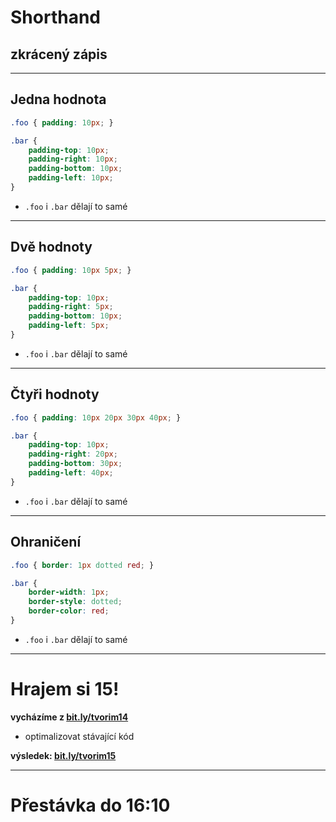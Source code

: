 <!-- .slide: data-state="c-slide-inter" -->

# Shorthand
## zkrácený zápis

---

## Jedna hodnota

```css
.foo { padding: 10px; }

.bar {
	padding-top: 10px;
	padding-right: 10px;
	padding-bottom: 10px;
	padding-left: 10px;
}
```
<!-- .element: class="c-text-md stretch" contenteditable="true" -->

>>>
* `.foo` i `.bar` dělají to samé

---

## Dvě hodnoty

```css
.foo { padding: 10px 5px; }

.bar {
	padding-top: 10px;
	padding-right: 5px;
	padding-bottom: 10px;
	padding-left: 5px;
}
```
<!-- .element: class="c-text-md stretch" contenteditable="true" -->

>>>
* `.foo` i `.bar` dělají to samé

---

## Čtyři hodnoty

```css
.foo { padding: 10px 20px 30px 40px; }

.bar {
	padding-top: 10px;
	padding-right: 20px;
	padding-bottom: 30px;
	padding-left: 40px;
}
```
<!-- .element: class="c-text-md stretch" contenteditable="true" -->

>>>
* `.foo` i `.bar` dělají to samé

---

## Ohraničení

```css
.foo { border: 1px dotted red; }

.bar {
	border-width: 1px;
	border-style: dotted;
	border-color: red;
}
```
<!-- .element: class="c-text-md stretch" contenteditable="true" -->

>>>
* `.foo` i `.bar` dělají to samé

---

<!-- .slide: data-state="c-slide-task" -->

# Hrajem si 15!

**vycházíme z [bit.ly/tvorim14](http://bit.ly/tvorim14)**

* optimalizovat stávající kód

**výsledek: [bit.ly/tvorim15](http://bit.ly/tvorim15)**
<!-- .element: class="c-text-xs" -->

---

<!-- .slide: data-state="c-slide-break" -->

# Přestávka do 16:10
